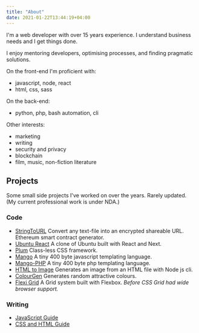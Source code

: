 ```yaml
---
title: "About"
date: 2021-01-22T13:44:19+04:00
---
```


I'm a web developer with over 15 years experience. I understand business needs and I get things done.

I enjoy mentoring developers, optimising processes, and finding pragmatic solutions.

On the front-end I'm proficient with:
- javascript, node, react 
- html, css, sass

On the back-end:
- python, php, bash automation, cli

Other interests:
- marketing
- writing
- security and privacy
- blockchain
- film, music, non-fiction literature

## Projects

Some small side projects I've worked on over the years. Rarely updated. 
(My current professional work is under NDA.)

### Code
- [StringToURL](https://meal-deal.github.io/string-to-url/)
  Convert any text-file into an encrypted shareable URL.
  Ethereum smart contract generator.
- [Ubuntu React](https://meal-deal.github.io/ubuntu-demo/)
  A clone of Ubuntu built with React and Next.
- [Plum](https://meal-deal.github.io/plum/)
  Class-less CSS framework.
- [Mango](https://github.com/meal-deal/mango) 
  A tiny 400 byte javascript templating language.
- [Mango-PHP](https://github.com/meal-deal/mango-php)
  A tiny 400 byte php templating language.
- [HTML to Image](https://meal-deal.github.io/html-to-image/)
  Generates an image from an HTML file with Node js cli.
- [ColourGen](https://meal-deal.github.io/colourGen/)
  Generates random attractive colours.
- [Flexi Grid](https://github.com/meal-deal/flexi-grid) 
  A Grid system built with Flexbox. _Before CSS Grid had wide browser support._


### Writing
  - [JavaScript Guide](https://meal-deal.github.io/javascript-guide/)
  - [CSS and HTML Guide](https://meal-deal.github.io/css-html-guide/)

